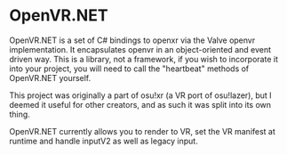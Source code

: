 # OpenVR.NET
 
OpenVR.NET is a set of C# bindings to openxr via the Valve openvr implementation. It encapsulates openvr in an object-oriented and event driven way. This is a library, not a framework, if you wish to incorporate it into your project, you will need to call the "heartbeat" methods of OpenVR.NET yourself.

This project was originally a part of osu!xr (a VR port of osu!lazer), but I deemed it useful for other creators, and as such it was split into its own thing.

OpenVR.NET currently allows you to render to VR, set the VR manifest at runtime and handle inputV2 as well as legacy input.